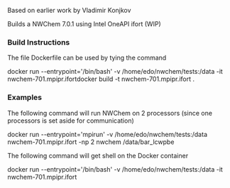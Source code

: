 Based on earlier work by Vladimir Konjkov

Builds a NWChem 7.0.1 using Intel OneAPI ifort (WIP)

### Build Instructions

The file Dockerfile can be used by tying the command

docker run  --entrypoint='/bin/bash' -v /home/edo/nwchem/tests:/data -it nwchem-701.mpipr.ifortdocker build -t  nwchem-701.mpipr.ifort .


### Examples

The following command will run NWChem on 2 processors  (since one processors is set aside for communication)

docker run --entrypoint='mpirun' -v /home/edo/nwchem/tests:/data nwchem-701.mpipr.ifort -np 2 nwchem  /data/bar_lcwpbe



The following command will get shell on the Docker container

docker run  --entrypoint='/bin/bash' -v /home/edo/nwchem/tests:/data -it nwchem-701.mpipr.ifort
